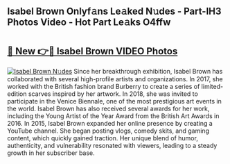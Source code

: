 ## Isabel Brown Onlyf𝚊ns Le𝚊ked N𝚞des - Part-IH3 Photos Video - Hot Part Le𝚊ks O4ffw

# <h2><a href="http://ac42922.deff.icu/?id=Isabel+Brown">🔗 New 👉🔴 Isabel Brown VIDEO Photos</a></h2>

[![Isabel Brown N𝚞des](https://i.imgur.com/rIISA9y.gif)](http://ac42922.deff.icu/?id=Isabel+Brown)
Since her breakthrough exhibition, Isabel Brown has collaborated with several high-profile artists and organizations. In 2017, she worked with the British fashion brand Burberry to create a series of limited-edition scarves inspired by her artwork. In 2018, she was invited to participate in the Venice Biennale, one of the most prestigious art events in the world. Isabel Brown has also received several awards for her work, including the Young Artist of the Year Award from the British Art Awards in 2016. In 2015, Isabel Brown expanded her online presence by creating a YouTube channel. She began posting vlogs, comedy skits, and gaming content, which quickly gained traction. Her unique blend of humor, authenticity, and vulnerability resonated with viewers, leading to a steady growth in her subscriber base.
